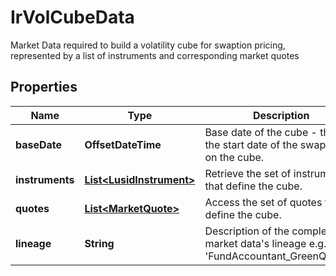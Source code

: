 

# IrVolCubeData

Market Data required to build a volatility cube for swaption pricing, represented by a list of instruments and corresponding market quotes

## Properties

| Name | Type | Description | Notes |
|------------ | ------------- | ------------- | -------------|
|**baseDate** | **OffsetDateTime** | Base date of the cube - this is the start date of the swaptions on the cube. |  |
|**instruments** | [**List&lt;LusidInstrument&gt;**](LusidInstrument.md) | Retrieve the set of instruments that define the cube. |  |
|**quotes** | [**List&lt;MarketQuote&gt;**](MarketQuote.md) | Access the set of quotes that define the cube. |  |
|**lineage** | **String** | Description of the complex market data&#39;s lineage e.g. &#39;FundAccountant_GreenQuality&#39;. |  [optional] |



